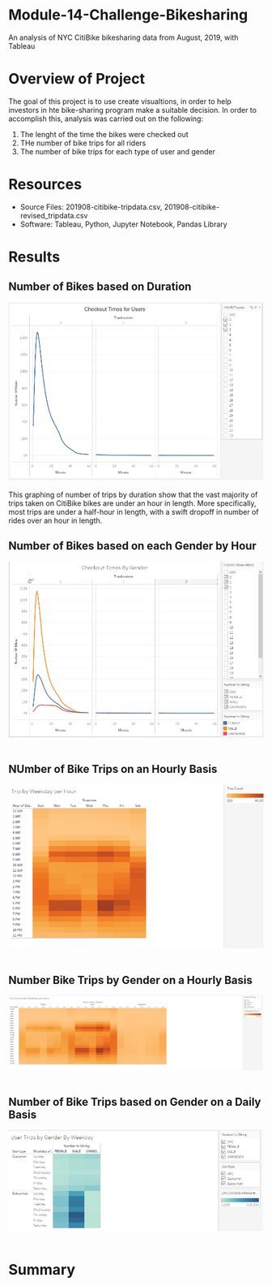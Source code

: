 # Module-14-Challenge-Bikesharing
An analysis of NYC CitiBike bikesharing data from August, 2019, with Tableau

# Overview of Project #
The goal of this project is to use create visualtions, in order to help investors in hte bike-sharing program make a suitable decision. In order to accomplish this, analysis was carried out on the following:
1. The lenght of the time the bikes were checked out
2. THe number of bike trips for all riders
3. The number of bike trips for each type of user and gender

# Resources #
- Source Files: 201908-citibike-tripdata.csv, 201908-citibike-revised_tripdata.csv
- Software: Tableau, Python, Jupyter Notebook, Pandas Library

# Results #
## Number of Bikes based on Duration ##
![initial](bikesharing/Image/Checout_times_users.png) <br><br>
This graphing of number of trips by duration show that the vast majority of trips taken on CitiBike bikes are under an hour in length. More specifically, most trips are under a half-hour in length, with a swift dropoff in number of rides over an hour in length.

## Number of Bikes based on each Gender by Hour ##
![initial](bikesharing/Image/checkout_Gender.png) <br><br>

## NUmber of Bike Trips on an Hourly Basis ##
![initial](bikesharing/Image/Trip_By_Weekday_hour.png) <br><br>

## Number Bike Trips by Gender on a Hourly Basis ##
![initial](bikesharing/Image/trip_weekday_by_Gender.png) <br><br>

## Number of Bike Trips based on Gender on a Daily Basis ##
![initial](bikesharing/Image/user_trip_by_gender_by_weekday.png) <br><br>

##  ##

# Summary #




